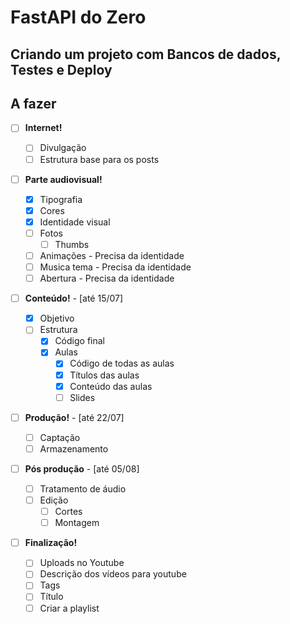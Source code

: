 # FastAPI do Zero

## Criando um projeto com Bancos de dados, Testes e Deploy

## A fazer

- [ ] **Internet!**

  - [ ] Divulgação
  - [ ] Estrutura base para os posts

- [ ] **Parte audiovisual!**

  - [x] Tipografia
  - [x] Cores
  - [x] Identidade visual
  - [ ] Fotos
    - [ ] Thumbs
  - [ ] Animações - Precisa da identidade
  - [ ] Musica tema - Precisa da identidade
  - [ ] Abertura - Precisa da identidade

- [ ] **Conteúdo!** - [até 15/07]

  - [x] Objetivo
  - [ ] Estrutura
    - [x] Código final
    - [x] Aulas
      - [x] Código de todas as aulas
      - [x] Títulos das aulas
      - [x] Conteúdo das aulas
      - [ ] Slides

- [ ] **Produção!** - [até 22/07]

  - [ ] Captação
  - [ ] Armazenamento

- [ ] **Pós produção** - [até 05/08]

  - [ ] Tratamento de áudio
  - [ ] Edição
    - [ ] Cortes
    - [ ] Montagem

- [ ] **Finalização!**
  - [ ] Uploads no Youtube
  - [ ] Descrição dos vídeos para youtube
  - [ ] Tags
  - [ ] Título
  - [ ] Criar a playlist
